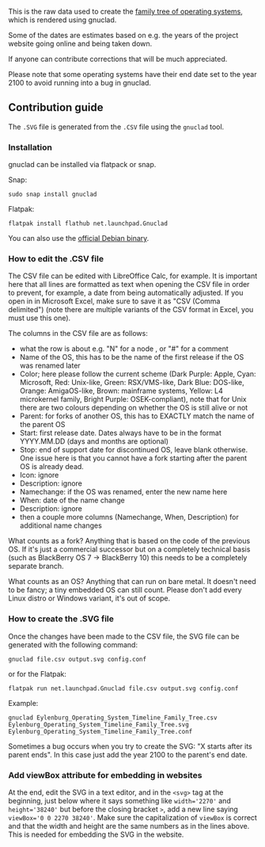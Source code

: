 This is the raw data used to create the [family tree of operating systems](https://eylenburg.github.io/os_familytree.htm), which is rendered using gnuclad.

Some of the dates are estimates based on e.g. the years of the project website going online and being taken down. 

If anyone can contribute corrections that will be much appreciated.

Please note that some operating systems have their end date set to the year 2100 to avoid running into a bug in gnuclad.

## Contribution guide
The ````.SVG```` file is generated from the ````.CSV```` file using the ````gnuclad```` tool.

### Installation
gnuclad can be installed via flatpack or snap.

Snap:
````
sudo snap install gnuclad
````

Flatpak:
````
flatpak install flathub net.launchpad.Gnuclad
````

You can also use the [official Debian binary](https://launchpad.net/gnuclad/+download).

### How to edit the .CSV file

The CSV file can be edited with LibreOffice Calc, for example. It is important here that all lines are formatted as text when opening the CSV file in order to prevent, for example, a date from being automatically adjusted. If you open in in Microsoft Excel, make sure to save it as "CSV (Comma delimited") (note there are multiple variants of the CSV format in Excel, you must use this one).

The columns in the CSV file are as follows:

- what the row is about e.g. "N" for a node , or "#" for a comment
- Name of the OS, this has to be the name of the first release if the OS was renamed later
- Color; here please follow the current scheme (Dark Purple: Apple, Cyan: Microsoft, Red: Unix-like, Green: RSX/VMS-like, Dark Blue: DOS-like, Orange: AmigaOS-like, Brown: mainframe systems, Yellow: L4 microkernel family, Bright Purple: OSEK-compliant), note that for Unix there are two colours depending on whether the OS is still alive or not
- Parent: for forks of another OS, this has to EXACTLY match the name of the parent OS
- Start: first release date. Dates always have to be in the format YYYY.MM.DD (days and months are optional)
- Stop: end of support date for discontinued OS, leave blank otherwise. One issue here is that you cannot have a fork starting after the parent OS is already dead.
- Icon: ignore
- Description: ignore
- Namechange: if the OS was renamed, enter the new name here
- When: date of the name change
- Description: ignore
- then a couple more columns (Namechange, When, Description) for additional name changes

What counts as a fork? 
Anything that is based on the code of the previous OS. If it's just a commercial successor but on a completely technical basis (such as BlackBerry OS 7 -> BlackBerry 10) this needs to be a completely separate branch. 

What counts as an OS?
Anything that can run on bare metal. It doesn't need to be fancy; a tiny embedded OS can still count. Please don't add every Linux distro or Windows variant, it's out of scope.



### How to create the .SVG file

Once the changes have been made to the CSV file, the SVG file can be generated with the following command:
````
gnuclad file.csv output.svg config.conf
````

or for the Flatpak:
````
flatpak run net.launchpad.Gnuclad file.csv output.svg config.conf
````

Example:
````
gnuclad Eylenburg_Operating_System_Timeline_Family_Tree.csv Eylenburg_Operating_System_Timeline_Family_Tree.svg Eylenburg_Operating_System_Timeline_Family_Tree.conf
````

Sometimes a bug occurs when you try to create the SVG: "X starts after its parent ends". In this case just add the year 2100 to the parent's end date.

### Add viewBox attribute for embedding in websites

At the end, edit the SVG in a text editor, and in the `<svg>` tag at the beginning, just below where it says something like `width='2270'` and `height='38240'` but before the closing bracket `>`, add a new line saying `viewBox='0 0 2270 38240'`. Make sure the capitalization of `viewBox` is correct and that the width and height are the same numbers as in the lines above. This is needed for embedding the SVG in the website.
